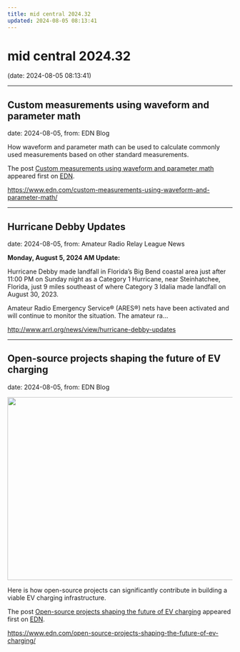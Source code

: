 ```yaml
---
title: mid central 2024.32
updated: 2024-08-05 08:13:41
---
```


# mid central 2024.32

(date: 2024-08-05 08:13:41)

---

## Custom measurements using waveform and parameter math

date: 2024-08-05, from: EDN Blog

<p>How waveform and parameter math can be used to calculate commonly used measurements based on other standard measurements.</p>
<p>The post <a href="https://www.edn.com/custom-measurements-using-waveform-and-parameter-math/" data-wpel-link="internal">Custom measurements using waveform and parameter math</a> appeared first on <a href="https://www.edn.com" data-wpel-link="internal">EDN</a>.</p>
 

<https://www.edn.com/custom-measurements-using-waveform-and-parameter-math/>

---

## Hurricane Debby Updates

date: 2024-08-05, from: Amateur Radio Relay League News

<p><strong>Monday, August 5, 2024 AM Update:</strong></p><p>Hurricane Debby made landfall in Florida’s Big Bend coastal area just after 11:00 PM on Sunday night as a Category 1 Hurricane, near Steinhatchee, Florida, just 9 miles southeast of where Category 3 Idalia made landfall on August 30, 2023. </p><p>Amateur Radio Emergency Service® (ARES®) nets have been activated and will continue to monitor the situation. The amateur ra...</p> 

<http://www.arrl.org/news/view/hurricane-debby-updates>

---

## Open-source projects shaping the future of EV charging

date: 2024-08-05, from: EDN Blog

<img width="810" height="410" src="https://www.edn.com/wp-content/uploads/Fig-2-EV-charging.jpg?fit=810%2C410" class="webfeedsFeaturedVisual wp-post-image" alt="" style="display: block; margin-bottom: 5px; clear:both;max-width: 100%;" link_thumbnail="" decoding="async" loading="lazy" srcset="https://www.edn.com/wp-content/uploads/Fig-2-EV-charging.jpg?w=810 810w, https://www.edn.com/wp-content/uploads/Fig-2-EV-charging.jpg?w=300 300w, https://www.edn.com/wp-content/uploads/Fig-2-EV-charging.jpg?w=768 768w" sizes="(max-width: 810px) 100vw, 810px" /><p>Here is how open-source projects can significantly contribute in building a viable EV charging infrastructure.</p>
<p>The post <a href="https://www.edn.com/open-source-projects-shaping-the-future-of-ev-charging/" data-wpel-link="internal">Open-source projects shaping the future of EV charging</a> appeared first on <a href="https://www.edn.com" data-wpel-link="internal">EDN</a>.</p>
 

<https://www.edn.com/open-source-projects-shaping-the-future-of-ev-charging/>

